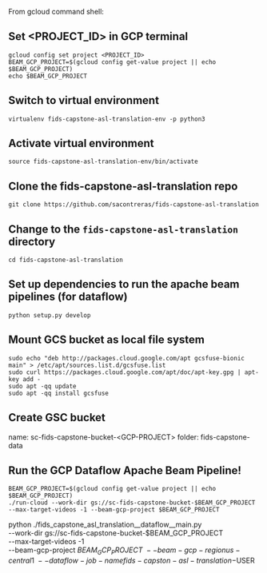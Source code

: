 From gcloud command shell:

## Set \<PROJECT_ID\> in GCP terminal
```
gcloud config set project <PROJECT_ID>
BEAM_GCP_PROJECT=$(gcloud config get-value project || echo $BEAM_GCP_PROJECT)
echo $BEAM_GCP_PROJECT
```

## Switch to virtual environment
```
virtualenv fids-capstone-asl-translation-env -p python3
```

## Activate virtual environment
```
source fids-capstone-asl-translation-env/bin/activate
```

## Clone the fids-capstone-asl-translation repo
```
git clone https://github.com/sacontreras/fids-capstone-asl-translation
```

## Change to the `fids-capstone-asl-translation` directory
```
cd fids-capstone-asl-translation
```

## Set up dependencies to run the apache beam pipelines (for dataflow)
```
python setup.py develop
```

## Mount GCS bucket as local file system
```
sudo echo "deb http://packages.cloud.google.com/apt gcsfuse-bionic main" > /etc/apt/sources.list.d/gcsfuse.list
sudo curl https://packages.cloud.google.com/apt/doc/apt-key.gpg | apt-key add -
sudo apt -qq update
sudo apt -qq install gcsfuse
```

## Create GSC bucket
name: sc-fids-capstone-bucket-\<GCP-PROJECT\>
folder: fids-capstone-data

## Run the GCP Dataflow Apache Beam Pipeline!
```
BEAM_GCP_PROJECT=$(gcloud config get-value project || echo $BEAM_GCP_PROJECT)
./run-cloud --work-dir gs://sc-fids-capstone-bucket-$BEAM_GCP_PROJECT --max-target-videos -1 --beam-gcp-project $BEAM_GCP_PROJECT
```

python ./fids_capstone_asl_translation__dataflow__main.py \
  --work-dir gs://sc-fids-capstone-bucket-$BEAM_GCP_PROJECT  \
  --max-target-videos -1 \
  --beam-gcp-project $BEAM_GCP_PROJECT  \
  --beam-gcp-region us-central1 \
  --dataflow-job-name fids-capston-asl-translation-$USER
